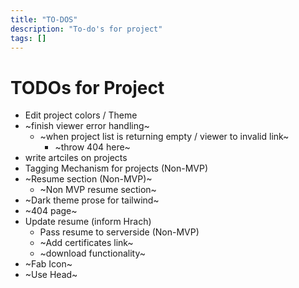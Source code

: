 ```yaml
---
title: "TO-DOS"
description: "To-do's for project"
tags: []
---
```


# TODOs for Project

* Edit project colors / Theme
* ~finish viewer error handling~
    * ~when project list is returning empty / viewer to invalid link~
        * ~throw 404 here~
* write artciles on projects
* Tagging Mechanism for projects (Non-MVP)
* ~Resume section (Non-MVP)~
    * ~Non MVP resume section~
* ~Dark theme prose for tailwind~
* ~404 page~
* Update resume (inform Hrach)
    * Pass resume to serverside  (Non-MVP)
    * ~Add certificates link~
    * ~download functionality~
* ~Fab Icon~
* ~Use Head~